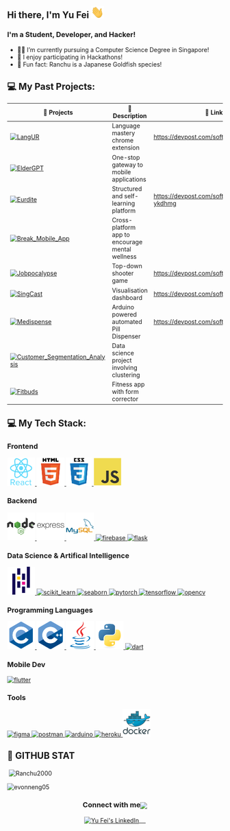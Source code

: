 ## Hi there, I'm Yu Fei <img src="https://raw.githubusercontent.com/ABSphreak/ABSphreak/master/gifs/Hi.gif" width="30px">

### I'm a Student, Developer, and Hacker!
- 👨‍💻 I’m currently pursuing a Computer Science Degree in Singapore!
- 🌱 I enjoy participating in Hackathons!
- 🐠 Fun fact: Ranchu is a Japanese Goldfish species! 

<!-- START OF PROFILE STACK, DO NOT REMOVE -->
## 💻 My Past Projects:
| 🚀 **Projects** | 📝 **Description** | 🔗 **Links**|
|-|-|-|
|[![LangUR](https://img.shields.io/static/v1?label=&message=LangUR&color=02ccfe&logo=github&logoColor=white&labelColor=3C78A9)](https://github.com/langur-treehacks)|Language mastery chrome extension|https://devpost.com/software/polyaiglot|
|[![ElderGPT](https://img.shields.io/static/v1?label=&message=ElderGPT&color=02ccfe&logo=github&logoColor=white&labelColor=3C78A9)](https://github.com/Ranchu2000/ElderGPT) | One-stop gateway to mobile applications||
|[![Eurdite](https://img.shields.io/static/v1?label=&message=Eurdite&color=02ccfe&logo=github&logoColor=white&labelColor=3C78A9)](https://github.com/calhacks-sydm) | Structured and self-learning platform|https://devpost.com/software/erudite-ykdhmg|
|[![Break_Mobile_App](https://img.shields.io/static/v1?label=&message=Break_Mobile_App&color=02ccfe&logo=github&logoColor=white&labelColor=3C78A9)](https://github.com/GSC-2023/Flutter_App) | Cross-platform app to encourage mental wellness||
|[![Jobpocalypse](https://img.shields.io/static/v1?label=&message=Jobpocalypse&color=02ccfe&logo=github&logoColor=white&labelColor=3C78A9)](https://github.com/Ranchu2000/HacknRoll23) | Top-down shooter game|https://devpost.com/software/jobpocalypse|
|[![SingCast](https://img.shields.io/static/v1?label=&message=SingCast&color=02ccfe&logo=github&logoColor=white&labelColor=3C78A9)](https://github.com/Ranchu2000/TechFest23) | Visualisation dashboard|https://devpost.com/software/sydm|
|[![Medispense](https://img.shields.io/static/v1?label=&message=Pill_Dispenser&color=02ccfe&logo=github&logoColor=white&labelColor=3C78A9)](https://github.com/Ranchu2000/iNTUition_23) | Arduino powered automated Pill Dispenser|https://devpost.com/software/medispense|
|[![Customer_Segmentation_Analysis](https://img.shields.io/static/v1?label=&message=Customer_Segmentation_Analysis&color=02ccfe&logo=github&logoColor=white&labelColor=3C78A9)](https://github.com/evonneng05/Customer-Segmentation-Analysis) |Data science project involving clustering ||
|[![Fitbuds](https://img.shields.io/static/v1?label=&message=Fitbuds&color=02ccfe&logo=github&logoColor=white&labelColor=3C78A9)](https://github.com/aaronchualala/Fitbuds) | Fitness app with form corrector||
<!-- END OF PROFILE STACK, DO NOT REMOVE -->


## 💻 My Tech Stack:

<p align="left"> 

### Frontend
<a href="https://reactjs.org/" target="_blank" rel="noreferrer"> <img src="https://raw.githubusercontent.com/devicons/devicon/master/icons/react/react-original-wordmark.svg" alt="react" width="65" height="65"/> </a> 
<a href="https://www.w3.org/html/" target="_blank" rel="noreferrer"> <img src="https://raw.githubusercontent.com/devicons/devicon/master/icons/html5/html5-original-wordmark.svg" alt="html5" width="65" height="65"/> </a> 
<a href="https://www.w3schools.com/css/" target="_blank" rel="noreferrer"> <img src="https://raw.githubusercontent.com/devicons/devicon/master/icons/css3/css3-original-wordmark.svg" alt="css3" width="60" height="65"/> </a> 
<a href="https://developer.mozilla.org/en-US/docs/Web/JavaScript" target="_blank" rel="noreferrer"> <img src="https://raw.githubusercontent.com/devicons/devicon/master/icons/javascript/javascript-original.svg" alt="javascript" width="65" height="65"/> </a> 
  

  
### Backend
<a href="https://nodejs.org" target="_blank" rel="noreferrer"> <img src="https://raw.githubusercontent.com/devicons/devicon/master/icons/nodejs/nodejs-original-wordmark.svg" alt="nodejs" width="65" height="65"/> </a> 
<a href="https://expressjs.com" target="_blank" rel="noreferrer"> <img src="https://raw.githubusercontent.com/devicons/devicon/master/icons/express/express-original-wordmark.svg" alt="express" width="65" height="65"/> </a> 
<a href="https://www.mysql.com/" target="_blank" rel="noreferrer"> <img src="https://raw.githubusercontent.com/devicons/devicon/master/icons/mysql/mysql-original-wordmark.svg" alt="mysql" width="65" height="65"/> </a> 
<a href="https://firebase.google.com/" target="_blank" rel="noreferrer"> <img src="https://www.vectorlogo.zone/logos/firebase/firebase-icon.svg" alt="firebase" width="65" height="65"/> </a> 
<a href="https://flask.palletsprojects.com/" target="_blank" rel="noreferrer"> <img src="https://www.vectorlogo.zone/logos/pocoo_flask/pocoo_flask-icon.svg" alt="flask" width="65" height="65"/> </a>

  
### Data Science & Artifical Intelligence
<a href="https://pandas.pydata.org/" target="_blank" rel="noreferrer"> <img src="https://raw.githubusercontent.com/devicons/devicon/2ae2a900d2f041da66e950e4d48052658d850630/icons/pandas/pandas-original.svg" alt="pandas" width="65" height="65"/> </a> 
<a href="https://scikit-learn.org/" target="_blank" rel="noreferrer"> <img src="https://upload.wikimedia.org/wikipedia/commons/0/05/Scikit_learn_logo_small.svg" alt="scikit_learn" width="65" height="65"/> </a> 
<a href="https://seaborn.pydata.org/" target="_blank" rel="noreferrer"> <img src="https://seaborn.pydata.org/_images/logo-mark-lightbg.svg" alt="seaborn" width="65" height="65"/> </a>
<a href="https://pytorch.org/" target="_blank" rel="noreferrer"> <img src="https://www.vectorlogo.zone/logos/pytorch/pytorch-icon.svg" alt="pytorch" width="65" height="65"/> </a> 
<a href="https://www.tensorflow.org" target="_blank" rel="noreferrer"> <img src="https://www.vectorlogo.zone/logos/tensorflow/tensorflow-icon.svg" alt="tensorflow" width="65" height="65"/> </a>
<a href="https://opencv.org/" target="_blank" rel="noreferrer"> <img src="https://www.vectorlogo.zone/logos/opencv/opencv-icon.svg" alt="opencv" width="65" height="65"/> </a>
  
### Programming Languages
<a href="https://www.cprogramming.com/" target="_blank" rel="noreferrer"> <img src="https://raw.githubusercontent.com/devicons/devicon/master/icons/c/c-original.svg" alt="c" width="65" height="65"/> 
</a> <a href="https://www.w3schools.com/cpp/" target="_blank" rel="noreferrer"> <img src="https://raw.githubusercontent.com/devicons/devicon/master/icons/cplusplus/cplusplus-original.svg" alt="cplusplus" width="65" height="65"/> </a>
<a href="https://www.java.com" target="_blank" rel="noreferrer"> <img src="https://raw.githubusercontent.com/devicons/devicon/master/icons/java/java-original.svg" alt="java" width="65" height="65"/> </a> 
<a href="https://www.python.org" target="_blank" rel="noreferrer"> <img src="https://raw.githubusercontent.com/devicons/devicon/master/icons/python/python-original.svg" alt="python" width="65" height="65"/> </a>
<a href="https://dart.dev" target="_blank" rel="noreferrer"> <img src="https://www.vectorlogo.zone/logos/dartlang/dartlang-icon.svg" alt="dart" width="65" height="65"/> </a> 
  
### Mobile Dev
<a href="https://flutter.dev" target="_blank" rel="noreferrer"> <img src="https://www.vectorlogo.zone/logos/flutterio/flutterio-icon.svg" alt="flutter" width="65" height="65"/> </a>

### Tools
<a href="https://www.figma.com/" target="_blank" rel="noreferrer"> <img src="https://www.vectorlogo.zone/logos/figma/figma-icon.svg" alt="figma" width="65" height="65"/> </a>
<a href="https://postman.com" target="_blank" rel="noreferrer"> <img src="https://www.vectorlogo.zone/logos/getpostman/getpostman-icon.svg" alt="postman" width="65" height="65"/> </a>
<a href="https://www.arduino.cc/" target="_blank" rel="noreferrer"> <img src="https://cdn.worldvectorlogo.com/logos/arduino-1.svg" alt="arduino" width="65" height="65"/> </a>
<a href="https://heroku.com" target="_blank" rel="noreferrer"> <img src="https://www.vectorlogo.zone/logos/heroku/heroku-icon.svg" alt="heroku" width="65" height="65"/> </a> 
<a href="https://www.docker.com/" target="_blank" rel="noreferrer"> <img src="https://raw.githubusercontent.com/devicons/devicon/master/icons/docker/docker-original-wordmark.svg" alt="docker" width="65" height="65"/> </a>
</p>

 

## 📝 GITHUB STAT
<!-- <p><img align="left" src="https://github-readme-stats.vercel.app/api/top-langs?username=Ranchu2000&show_icons=true&locale=en&layout=compact" alt="Ranchu2000" /></p> -->
<p>&nbsp;<img align="center" src="https://github-readme-stats.vercel.app/api?username=Ranchu2000&show_icons=true&locale=en" alt="Ranchu2000" /></p>
<p><img align="center" src="https://github-readme-streak-stats.herokuapp.com/?user=Ranchu2000&" alt="evonneng05" /></p>

<h3 align="center">Connect with me<img align="center" src="https://github.com/rajput2107/rajput2107/blob/master/Assets/Handshake.gif" height="33px" /></h3> 
<p align="center">
 <a href="https://www.linkedin.com/in/wong-yu-fei/" target="blank">
  <img align="center" alt="Yu Fei's LinkedIn" width="70px" height="70px" src="https://www.vectorlogo.zone/logos/linkedin/linkedin-icon.svg" /> &nbsp; &nbsp;
 </a>
</p>

